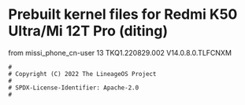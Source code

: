 # Prebuilt kernel files for Redmi K50 Ultra/Mi 12T Pro (diting)

from missi_phone_cn-user 13 TKQ1.220829.002 V14.0.8.0.TLFCNXM

```
#
# Copyright (C) 2022 The LineageOS Project
#
# SPDX-License-Identifier: Apache-2.0
#
```
